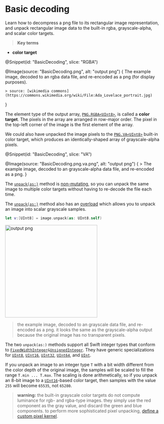 # Basic decoding

Learn how to decompress a png file to its rectangular image representation, and unpack rectangular image data to the built-in rgba, grayscale-alpha, and scalar color targets.

> **Key terms**

-   **color target**

@Snippet(id: "BasicDecoding", slice: "RGBA")

@Image(source: "BasicDecoding.png", alt: "output png")
{
    The example image, decoded to an rgba data file, and re-encoded as a png (for display purposes).

    > source: [wikimedia commons](https://commons.wikimedia.org/wiki/File:Ada_Lovelace_portrait.jpg)
}

The element type of the output array, [`PNG.RGBA<UInt8>`](/PNG/RGBA), is called a **color target**. The pixels in the array are arranged in row-major order. The pixel in the top-left corner of the image is the first element of the array.

We could also have unpacked the image pixels to the [`PNG.VA<UInt8>`](/PNG/VA) built-in color target, which produces an identically-shaped array of grayscale-alpha pixels.

@Snippet(id: "BasicDecoding", slice: "VA")

@Image(source: "BasicDecoding.png.va.png", alt: "output png")
{
    > The example image, decoded to an grayscale-alpha data file, and re-encoded as a png.
}


The [`unpack(as:)`](https://tayloraswift.github.io/swift-png/PNG/Data/Rectangular/unpack(as:)/) method is [non-mutating](https://docs.swift.org/swift-book/LanguageGuide/Methods.html#ID239), so you can unpack the same image to multiple color targets without having to re-decode the file each time.

The [`unpack(as:)`](https://tayloraswift.github.io/swift-png/PNG/Data/Rectangular/unpack(as:)/) method also has an [overload](https://tayloraswift.github.io/swift-png/PNG/Data/Rectangular/1-unpack(as:)/) which allows you to unpack an image into scalar grayscale samples.

```swift
let v:[UInt8] = image.unpack(as: UInt8.self)
```

<img src="decode-basic/example.png.v.png" alt="output png" width=300/>

> the example image, decoded to an grayscale data file, and re-encoded as a png. it looks the same as the grayscale-alpha output because the original image has no transparent pixels.

The two `unpack(as:)` methods support all Swift integer types that conform to [`FixedWidthInteger`](https://developer.apple.com/documentation/swift/fixedwidthinteger)`&`[`UnsignedInteger`](https://developer.apple.com/documentation/swift/unsignedinteger). They have generic specializations for [`UInt8`](https://developer.apple.com/documentation/swift/uint8), [`UInt16`](https://developer.apple.com/documentation/swift/uint16), [`UInt32`](https://developer.apple.com/documentation/swift/uint32), [`UInt64`](https://developer.apple.com/documentation/swift/uint64), and [`UInt`](https://developer.apple.com/documentation/swift/uint).

If you unpack an image to an integer type `T` with a bit width different from the color depth of the original image, the samples will be scaled to fill the range `T.min ... T.max`. The scaling is done arithmetically, so if you unpack an 8-bit image to a [`UInt16`](https://developer.apple.com/documentation/swift/uint16)-based color target, then samples with the value `255` will become `65535`, not `65280`.

> **warning:** the built-in grayscale color targets do not compute luminance for rgb- and rgba-type images. they simply use the red component as the gray value, and discard the green and blue components. to perform more sophisticated pixel unpacking, [define a custom pixel kernel](#custom-color-targets).
